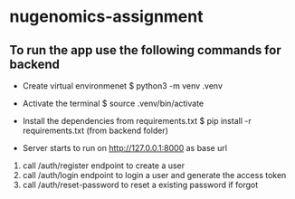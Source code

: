 # nugenomics-assignment
## To run the app use the following commands for backend
 - Create virtual environmenet 
    $ python3 -m venv .venv
 - Activate the terminal 
    $ source .venv/bin/activate
 - Install the dependencies from requirements.txt
    $ pip install -r requirements.txt (from backend folder)

 - Server starts to run on http://127.0.0.1:8000 as base url
 1) call /auth/register endpoint to create a user
 2) call /auth/login endpoint to login a user and generate the access token
 3) call /auth/reset-password to reset a existing password if forgot 